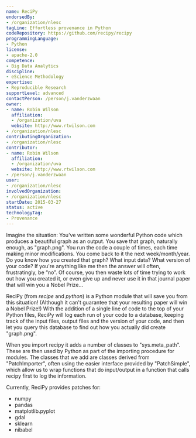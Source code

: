 ```yaml
---
name: ReciPy
endorsedBy:
- /organization/nlesc
tagLine: Effortless provenance in Python
codeRepository: https://github.com/recipy/recipy
programmingLanguage:
- Python
license:
- apache-2.0
competence:
- Big Data Analytics
discipline:
- eScience Methodology
expertise:
- Reproducible Research
supportLevel: advanced
contactPerson: /person/j.vanderzwaan
owner:
- name: Robin Wilson
  affiliation:
  - /organization/uva
  website: http://www.rtwilson.com
- /organization/nlesc
contributingOrganization:
- /organization/nlesc
contributor:
- name: Robin Wilson
  affiliation:
  - /organization/uva
  website: http://www.rtwilson.com
- /person/j.vanderzwaan
user:
- /organization/nlesc
involvedOrganization:
- /organization/nlesc
startDate: 2015-03-27
status: active
technologyTag:
- Provenance
---
```

Imagine the situation: You've written some wonderful Python code which produces a beautiful graph as an output. You save that graph, naturally enough, as "graph.png". You run the code a couple of times, each time making minor modifications. You come back to it the next week/month/year. Do you know how you created that graph? What input data? What version of your code? If you're anything like me then the answer will often, frustratingly, be “no”. Of course, you then waste lots of time trying to work out how you created it, or even give up and never use it in that journal paper that will win you a Nobel Prize…

ReciPy (from *recipe* and *python*) is a Python module that will save you from this situation! (Although it can't guarantee that your resulting paper will win a Nobel Prize!) With the addition of a single line of code to the top of your Python files, ReciPy will log each run of your code to a database, keeping track of the input files, output files and the version of your code, and then let you query this database to find out how you actually did create "graph.png".

When you import recipy it adds a number of classes to "sys.meta_path". These are then used by Python as part of the importing procedure for modules. The classes that we add are classes derived from "PatchImporter", often using the easier interface provided by "PatchSimple", which allow us to wrap functions that do input/output in a function that calls recipy first to log the information.

Currently, ReciPy provides patches for:

* numpy
* pandas
* matplotlib.pyplot
* gdal
* sklearn
* nibabel
